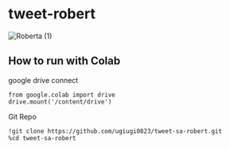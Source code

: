 # tweet-robert

![Roberta (1)](https://github.com/ugiugi0823/tweet-sa-robert/assets/106899647/64cc0917-2ae9-4a90-9db7-52b6c8724320)



## How to run with Colab


google drive connect

```
from google.colab import drive
drive.mount('/content/drive')
```

Git Repo
```
!git clone https://github.com/ugiugi0823/tweet-sa-robert.git
%cd tweet-sa-robert
```
